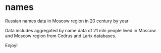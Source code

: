# names
Russian names data in Moscow region in 20 century by year 

Data includes aggregated by name data of 21 mln people lived in Moscow and Moscow region from Cedrus and Larix databases.

Enjoy!
